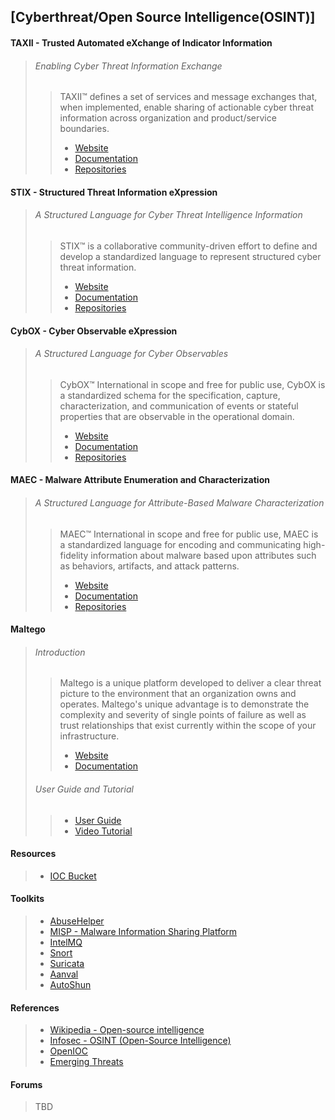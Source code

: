 ## [Cyberthreat/Open Source Intelligence(OSINT)] ##

#### TAXII - Trusted Automated eXchange of Indicator Information ####
>
> ###### Enabling Cyber Threat Information Exchange ######
> > TAXII™ defines a set of services and message exchanges that, when implemented,
> > enable sharing of actionable cyber threat information across organization and
> > product/service boundaries.
> > * [Website](https://taxii.mitre.org/)
> > * [Documentation](https://taxiiproject.github.io/)
> > * [Repositories](https://github.com/TAXIIProject/)

#### STIX - Structured Threat Information eXpression ####
>
> ###### A Structured Language for Cyber Threat Intelligence Information ######
> > STIX™ is a collaborative community-driven effort to define and develop a
> > standardized language to represent structured cyber threat information.
> > * [Website](https://stix.mitre.org/)
> > * [Documentation](https://stixproject.github.io/)
> > * [Repositories](https://github.com/STIXProject/)

#### CybOX - Cyber Observable eXpression ####
>
> ###### A Structured Language for Cyber Observables ######
> > CybOX™ International in scope and free for public use, CybOX is a standardized
> > schema for the specification, capture, characterization, and communication of
> > events or stateful properties that are observable in the operational domain.
> > * [Website](https://cybox.mitre.org/)
> > * [Documentation](https://cyboxproject.github.io/)
> > * [Repositories](https://github.com/CybOXProject/)

#### MAEC - Malware Attribute Enumeration and Characterization ####
>
> ###### A Structured Language for Attribute-Based Malware Characterization ######
> > MAEC™ International in scope and free for public use, MAEC is a standardized
> > language for encoding and communicating high-fidelity information about
> > malware based upon attributes such as behaviors, artifacts, and attack
> > patterns.
> > * [Website](https://maec.mitre.org/)
> > * [Documentation](https://maecproject.github.io/)
> > * [Repositories](https://github.com/MAECProject/)

#### Maltego ####
>
> ###### Introduction ######
> > Maltego is a unique platform developed to deliver a clear threat picture to
> > the environment that an organization owns and operates. Maltego's unique
> > advantage is to demonstrate the complexity and severity of single points of
> > failure as well as trust relationships that exist currently within the scope
> > of your infrastructure.
> > * [Website](https://www.paterva.com/web6/products/maltego.php)
> > * [Documentation](https://www.paterva.com/web6/documentation/index.php)
>
> ###### User Guide and Tutorial ######
> > * [User Guide](http://www.paterva.com/web6/documentation/M3GuideGUI.pdf)
> > * [Video Tutorial](https://www.youtube.com/watch?v=3zlbUck_BLk&feature=share&list=PLC9DB3E7C258CD215)

#### Resources ####
> * [IOC Bucket](https://www.iocbucket.com/)

#### Toolkits ####
> * [AbuseHelper](https://bitbucket.org/clarifiednetworks/abusehelper)
> * [MISP - Malware Information Sharing Platform](http://www.misp-project.org/)
> * [IntelMQ](https://github.com/certtools/intelmq)
> * [Snort](https://www.snort.org/)
> * [Suricata](http://suricata-ids.org/)
> * [Aanval](https://www.aanval.com/)
> * [AutoShun](http://autoshun.org/)

#### References ####
> * [Wikipedia - Open-source intelligence](https://en.wikipedia.org/wiki/Open-source_intelligence)
> * [Infosec - OSINT (Open-Source Intelligence)](http://resources.infosecinstitute.com/osint-open-source-intelligence/)
> * [OpenIOC](http://www.openioc.org/)
> * [Emerging Threats](http://www.emergingthreats.net/)

#### Forums ####
> TBD
